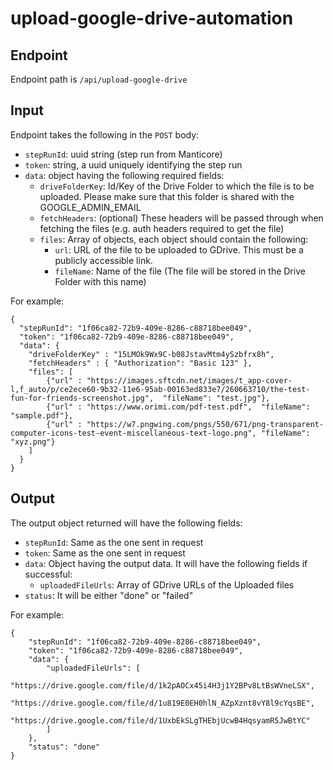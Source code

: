 # upload-google-drive-automation

## Endpoint

Endpoint path is `/api/upload-google-drive`

## Input

Endpoint takes the following in the `POST` body:

- `stepRunId`: uuid string (step run from Manticore)
- `token`: string, a uuid uniquely identifying the step run
- `data`: object having the following required fields:
    - `driveFolderKey`: Id/Key of the Drive Folder to which the file is to be uploaded. Please make sure that this folder is shared with the GOOGLE_ADMIN_EMAIL
    - `fetchHeaders`: (optional) These headers will be passed through when fetching the files (e.g. auth headers required to get the file)
    -  `files`: Array of objects, each object should contain the following: 
        - `url`: URL of the file to be uploaded to GDrive. This must be a publicly accessible link.
        - `fileName`: Name of the file (The file will be stored in the Drive Folder with this name)

For example:
```
{
  "stepRunId": "1f06ca82-72b9-409e-8286-c88718bee049",
  "token": "1f06ca82-72b9-409e-8286-c88718bee049",
  "data": {
  	"driveFolderKey" : "15LMOk9Wx9C-b08JstavMtm4ySzbfrx8h",
    "fetchHeaders" : { "Authorization": "Basic 123" },
  	"files": [
  		{"url" : "https://images.sftcdn.net/images/t_app-cover-l,f_auto/p/ce2ece60-9b32-11e6-95ab-00163ed833e7/260663710/the-test-fun-for-friends-screenshot.jpg",  "fileName": "test.jpg"},
  		{"url" : "https://www.orimi.com/pdf-test.pdf",  "fileName": "sample.pdf"},
  		{"url" : "https://w7.pngwing.com/pngs/550/671/png-transparent-computer-icons-test-event-miscellaneous-text-logo.png", "fileName": "xyz.png"}
  	]
  }
}
```

## Output

The output object returned will have the following fields:

-	`stepRunId`: Same as the one sent in request
-	`token`: Same as the one sent in request
-	`data`: Object having the output data. It will have the following fields if successful:
	-	`uploadedFileUrls`: Array of GDrive URLs of the Uploaded files
- `status`: It will be either "done" or "failed"


For example:
```
{
    "stepRunId": "1f06ca82-72b9-409e-8286-c88718bee049",
    "token": "1f06ca82-72b9-409e-8286-c88718bee049",
    "data": {
        "uploadedFileUrls": [
            "https://drive.google.com/file/d/1k2pAOCx45i4H3j1Y2BPv8LtBsWVneLSX",
            "https://drive.google.com/file/d/1u819E0EH0hlN_AZpXznt8vY8l9cYqsBE",
            "https://drive.google.com/file/d/1UxbEkSLgTHEbjUcwB4HqsyamR5JwBtYC"
        ]
    },
    "status": "done"
}
```